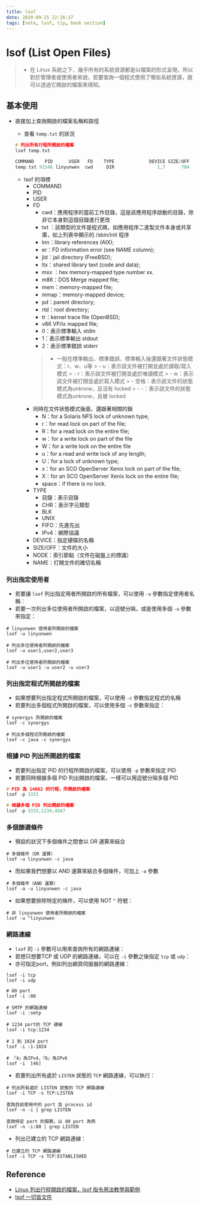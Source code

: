 ```yaml
---
title: lsof
date: 2020-09-25 22:26:17
tags: [note, lsof, tip, book section]
---
```


# lsof (List Open Files)

> - 在 Linux 系統之下，幾乎所有的系統資源都是以檔案的形式呈現，所以對於管理者或使用者來說，若要查詢一個程式使用了哪些系統資源，就可以透過它開啟的檔案來得知。
> 


## 基本使用
- 直接加上查詢開啟的檔案名稱和路徑
    - 查看 `temp.txt` 的狀況
    ```c
    # 列出所有行程所開啟的檔案
    lsof temp.txt
    
    COMMAND    PID      USER   FD    TYPE             DEVICE SIZE/OFF                NODE NAME 
    temp.txt 91546 linyunwen  cwd     DIR                1,7      704                   2 /
    ```
    <!--more-->

    - lsof 的項標
        - COMMAND
        - PID
        - USER
        - FD
            - cwd：應用程序的當前工作目錄，這是該應用程序啟動的目錄，除非它本身對這個目錄進行更改
            - txt ：該類型的文件是程式碼，如應用程序二進製文件本身或共享庫，如上列表中顯示的 /sbin/init 程序
            - lnn：library references (AIX);
            - er：FD information error (see NAME column);
            - jld：jail directory (FreeBSD);
            - ltx：shared library text (code and data);
            - mxx ：hex memory-mapped type number xx.
            - m86：DOS Merge mapped file;
            - mem：memory-mapped file;
            - mmap：memory-mapped device;
            - pd：parent directory;
            - rtd：root directory;
            - tr：kernel trace file (OpenBSD);
            - v86 VP/ix mapped file;
            - 0：表示標準輸入 stdin
            - 1：表示標準輸出 stdout
            - 2：表示標準錯誤 stderr
            > - 一般在標準輸出、標準錯誤、標準輸入後還跟著文件狀態模式：r、w、u等
                >     - u：表示該文件被打開並處於讀取/寫入模式
                >     - r：表示該文件被打開並處於唯讀模式
                >     - w：表示該文件被打開並處於寫入模式
                >     - 空格：表示該文件的狀態模式為unknow，且沒有 locked
                >     - -：表示該文件的狀態模式為unknow，且被 locked
        - 同時在文件狀態模式後面，還跟著相關的鎖
            - N：for a Solaris NFS lock of unknown type;
            - r：for read lock on part of the file;
            - R：for a read lock on the entire file;
            - w：for a write lock on part of the file
            - W：for a write lock on the entire file
            - u：for a read and write lock of any length;
            - U：for a lock of unknown type;
            - x：for an SCO OpenServer Xenix lock on part of the file;
            - X：for an SCO OpenServer Xenix lock on the entire file;
            - space：if there is no lock.
        - TYPE
            - 目錄：表示目錄
            - CHR：表示字元類型
            - BLK
            - UNIX
            - FIFO：先進先出
            - IPv4：網際協議
        - DEVICE：指定硬碟的名稱
        - SIZE/OFF：文件的大小
        - NODE：索引節點（文件在磁盤上的標識）
        - NAME：打開文件的確切名稱


### 列出指定使用者
- 若要讓 `lsof` 列出指定用者所開啟的所有檔案，可以使用 `-u` 參數指定使用者名稱：
- 若要一次列出多位使用者所開啟的檔案，以逗號分隔，或是使用多個 `-u` 參數來指定：

```
# linyunwen 使用者所開啟的檔案
lsof -u linyunwen

# 列出多位使用者所開啟的檔案
lsof -u user1,user2,user3

# 列出多位使用者所開啟的檔案
lsof -u user1 -u user2 -u user3
```

### 列出指定程式所開啟的檔案
- 如果想要列出指定程式所開啟的檔案，可以使用 `-c` 參數指定程式的名稱
- 若要列出多個程式所開啟的檔案，可以使用多個 `-c` 參數來指定：

```
# synergys 所開啟的檔案
lsof -c synergys

# 列出多個程式所開啟的檔案
lsof -c java -c synergys
```

### 根據 PID 列出所開啟的檔案
- 若要列出指定 PID 的行程所開啟的檔案，可以使用 `-p` 參數來指定 PID
- 若要同時根據多個 PID 列出開啟的檔案，一樣可以用逗號分隔多個 PID
```c
# PID 為 14662 的行程，所開啟的檔案
lsof -p 3333

# 根據多個 PID 列出開啟的檔案
lsof -p 3333,1234,4567
```

### 多個篩選條件
- 預設的狀況下多個條件之間會以 OR 運算來結合
```
# 多個條件（OR 運算）
lsof -u linyunwen -c java
```
- 而如果我們想要以 AND 運算來結合多個條件，可加上 `-a` 參數
```
# 多個條件（AND 運算）
lsof -a -u linyunwen -c java
```
- 如果想要排除特定的條件，可以使用 NOT `^` 符號：
```
# 非 linyunwen 使用者所開啟的檔案
lsof -u ^linyunwen
```

### 網路連線
- `lsof` 的 `-i` 參數可以用來查詢所有的網路連線：
- 若想只想要TCP 或 UDP 的網路連線，可以在 `-i` 參數之後指定 `tcp` 或 `udp`：
- 亦可指定port，例如列出網頁伺服器的網路連線：
```
lsof -i tcp
lsof -i udp

# 80 port
lsof -i :80

# SMTP 的網路連線
lsof -i :smtp

# 1234 port的 TCP 連線
lsof -i tcp:1234

# 1 到 1024 port
lsof -i :1-1024

# 『4』為IPv4，『6』為IPv6
lsof -i  [46]

```
- 若要列出所有處於 `LISTEN` 狀態的 `TCP` 網路連線，可以執行：
```
# 列出所有處於 LISTEN 狀態的 TCP 網路連線
lsof -i TCP -s TCP:LISTEN

查詢目前使用中的 port 及 process id
lsof -n -i | grep LISTEN

查詢特定 port 的服務，以 80 port 為例
lsof -n -i:80 | grep LISTEN
```
- 列出已建立的 TCP 網路連線：
```
# 已建立的 TCP 網路連線
lsof -i TCP -s TCP:ESTABLISHED
```

## Reference
- [Linux 列出行程開啟的檔案，lsof 指令用法教學與範例](https://blog.gtwang.org/linux/linux-lsof-command-list-open-files-tutorial-examples/)
- [lsof 一切皆文件](https://linuxtools-rst.readthedocs.io/zh_CN/latest/tool/lsof.html)

